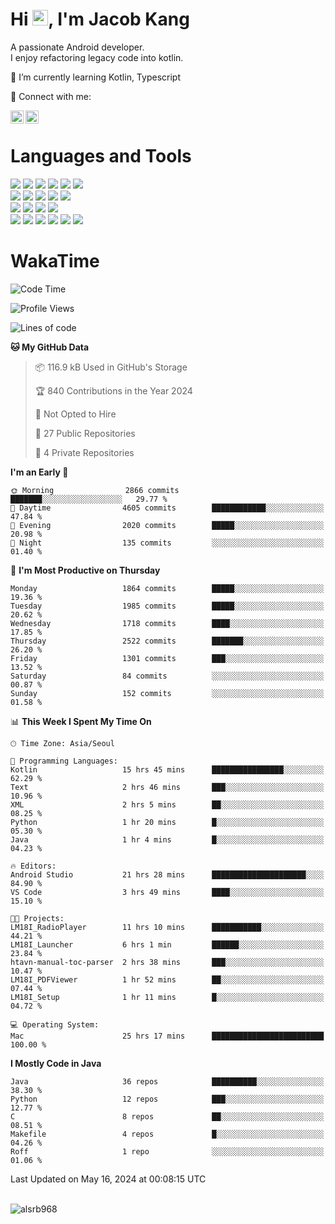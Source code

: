 # Hi <img src="https://media.giphy.com/media/hvRJCLFzcasrR4ia7z/giphy.gif" width="25px">, I'm Jacob Kang
A passionate Android developer.
</br>
I enjoy refactoring legacy code into kotlin.

🌱 I’m currently learning Kotlin, Typescript

🤝 Connect with me:

<a href="https://www.linkedin.com/in/minkyu-kang-b7477b1b2/"><img align="left" src="https://raw.githubusercontent.com/yushi1007/yushi1007/main/images/linkedin.svg" alt="Minkyu Kang | LinkedIn" width="21px"/></a>
<a href="https://www.instagram.com/_jacob_kang/"><img align="left" src="https://raw.githubusercontent.com/yushi1007/yushi1007/main/images/instagram.svg" alt="Jacob Kang | Instagram" width="21px"/></a>

</br>

# Languages and Tools

<div align="left">
<img src="https://img.shields.io/badge/java-007396?logo=java&logoColor=white"/>
<img src="https://img.shields.io/badge/kotlin-7F52FF?logo=kotlin&logoColor=white"/>
<img src="https://img.shields.io/badge/python-3776AB?logo=python&logoColor=white"/>
<img src="https://img.shields.io/badge/bash shell-4EAA25?logo=gnubash&logoColor=white"/>
<img src="https://img.shields.io/badge/c-A8B9CC?logo=c&logoColor=white"/>
<img src="https://img.shields.io/badge/c++-00599C?logo=c%2b%2b&logoColor=white"/>
</div>
<div align="left">
<img src="https://img.shields.io/badge/git-F05032?logo=git&logoColor=white"/>
<img src="https://img.shields.io/badge/github-181717?logo=github&logoColor=white"/>
<img src="https://img.shields.io/badge/mysql-4479A1?logo=mysql&logoColor=white"/>
<img src="https://img.shields.io/badge/sqlite-003B57?logo=sqlite&logoColor=white"/>
<img src="https://img.shields.io/badge/amazon AWS-232F3E?logo=amazonaws&logoColor=white"/>
</div>
<div align="left">
<img src="https://img.shields.io/badge/android-3DDC84?logo=android&logoColor=white"/>
<img src="https://img.shields.io/badge/linux-FCC624?logo=linux&logoColor=white"/>
<img src="https://img.shields.io/badge/flask-000000?logo=flask&logoColor=white"/>
<img src="https://img.shields.io/badge/arduino-00979D?logo=arduino&logoColor=white"/>
</div>
<div align="left">
<img src="https://img.shields.io/badge/slack-4A154B?logo=slack&logoColor=white"/>
<img src="https://img.shields.io/badge/notion-000000?logo=notion&logoColor=white"/>
<img src="https://img.shields.io/badge/jira-0052CC?logo=jira&logoColor=white"/>
<img src="https://img.shields.io/badge/postman-FF6C37?logo=postman&logoColor=white"/>
<img src="https://img.shields.io/badge/intellij-000000?logo=intellijidea&logoColor=white"/>
<img src="https://img.shields.io/badge/pycharm-000000?logo=pycharm&logoColor=white"/>
</div>

# WakaTime

<!--START_SECTION:waka-->
![Code Time](http://img.shields.io/badge/Code%20Time-3%2C793%20hrs%2043%20mins-blue)

![Profile Views](http://img.shields.io/badge/Profile%20Views-0-blue)

![Lines of code](https://img.shields.io/badge/From%20Hello%20World%20I%27ve%20Written-7.1%20million%20lines%20of%20code-blue)

**🐱 My GitHub Data** 

> 📦 116.9 kB Used in GitHub's Storage 
 > 
> 🏆 840 Contributions in the Year 2024
 > 
> 🚫 Not Opted to Hire
 > 
> 📜 27 Public Repositories 
 > 
> 🔑 4 Private Repositories 
 > 
**I'm an Early 🐤** 

```text
🌞 Morning                2866 commits        ███████░░░░░░░░░░░░░░░░░░   29.77 % 
🌆 Daytime                4605 commits        ████████████░░░░░░░░░░░░░   47.84 % 
🌃 Evening                2020 commits        █████░░░░░░░░░░░░░░░░░░░░   20.98 % 
🌙 Night                  135 commits         ░░░░░░░░░░░░░░░░░░░░░░░░░   01.40 % 
```
📅 **I'm Most Productive on Thursday** 

```text
Monday                   1864 commits        █████░░░░░░░░░░░░░░░░░░░░   19.36 % 
Tuesday                  1985 commits        █████░░░░░░░░░░░░░░░░░░░░   20.62 % 
Wednesday                1718 commits        ████░░░░░░░░░░░░░░░░░░░░░   17.85 % 
Thursday                 2522 commits        ███████░░░░░░░░░░░░░░░░░░   26.20 % 
Friday                   1301 commits        ███░░░░░░░░░░░░░░░░░░░░░░   13.52 % 
Saturday                 84 commits          ░░░░░░░░░░░░░░░░░░░░░░░░░   00.87 % 
Sunday                   152 commits         ░░░░░░░░░░░░░░░░░░░░░░░░░   01.58 % 
```


📊 **This Week I Spent My Time On** 

```text
🕑︎ Time Zone: Asia/Seoul

💬 Programming Languages: 
Kotlin                   15 hrs 45 mins      ████████████████░░░░░░░░░   62.29 % 
Text                     2 hrs 46 mins       ███░░░░░░░░░░░░░░░░░░░░░░   10.96 % 
XML                      2 hrs 5 mins        ██░░░░░░░░░░░░░░░░░░░░░░░   08.25 % 
Python                   1 hr 20 mins        █░░░░░░░░░░░░░░░░░░░░░░░░   05.30 % 
Java                     1 hr 4 mins         █░░░░░░░░░░░░░░░░░░░░░░░░   04.23 % 

🔥 Editors: 
Android Studio           21 hrs 28 mins      █████████████████████░░░░   84.90 % 
VS Code                  3 hrs 49 mins       ████░░░░░░░░░░░░░░░░░░░░░   15.10 % 

🐱‍💻 Projects: 
LM18I_RadioPlayer        11 hrs 10 mins      ███████████░░░░░░░░░░░░░░   44.21 % 
LM18I_Launcher           6 hrs 1 min         ██████░░░░░░░░░░░░░░░░░░░   23.84 % 
htavn-manual-toc-parser  2 hrs 38 mins       ███░░░░░░░░░░░░░░░░░░░░░░   10.47 % 
LM18I_PDFViewer          1 hr 52 mins        ██░░░░░░░░░░░░░░░░░░░░░░░   07.44 % 
LM18I_Setup              1 hr 11 mins        █░░░░░░░░░░░░░░░░░░░░░░░░   04.72 % 

💻 Operating System: 
Mac                      25 hrs 17 mins      █████████████████████████   100.00 % 
```

**I Mostly Code in Java** 

```text
Java                     36 repos            ██████████░░░░░░░░░░░░░░░   38.30 % 
Python                   12 repos            ███░░░░░░░░░░░░░░░░░░░░░░   12.77 % 
C                        8 repos             ██░░░░░░░░░░░░░░░░░░░░░░░   08.51 % 
Makefile                 4 repos             █░░░░░░░░░░░░░░░░░░░░░░░░   04.26 % 
Roff                     1 repo              ░░░░░░░░░░░░░░░░░░░░░░░░░   01.06 % 
```




 Last Updated on May 16, 2024 at 00:08:15 UTC
<!--END_SECTION:waka-->

</br>

<div align="left">
<img align="left" src="https://github-readme-stats.vercel.app/api/top-langs?username=alsrb968&show_icons=true&locale=en&layout=compact&theme=dark" alt="alsrb968" />
</div>
